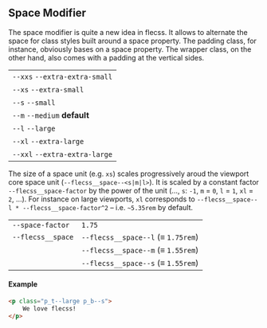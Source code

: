 ## Space Modifier

The space modifier is quite a new idea in flecss. It allows to alternate the space for class styles built around a space property. The padding class, for instance, obviously bases on a space property. The wrapper class, on the other hand, also comes with a padding at the vertical sides.

<div class="synopsis">
    <table class="synopsis-syntax">
        <tr>
            <td><code>--xxs</code> <code>--extra-extra-small</code></td>
        </tr>
        <tr>
            <td><code>--xs</code> <code>--extra-small</code></td>
        </tr>
        <tr>
            <td><code>--s</code> <code>--small</code></td>
        </tr>
        <tr>
            <td><code>--m</code> <code>--medium</code> <b class="badge">default</b></td>
        </tr>
        <tr>
            <td><code>--l</code> <code>--large</code></td>
        </tr>
        <tr>
            <td><code>--xl</code> <code>--extra-large</code></td>
        </tr>
        <tr>
            <td><code>--xxl</code> <code>--extra-extra-large</code></td>
        </tr>
    </table>
</div>

The size of a space unit (e.g. `xs`) scales progressively aroud the viewport core space unit (`--flecss__space--<s|m|l>`). It is scaled by a constant factor `--flecss__space-factor` by the power of the unit (…, `s`: `-1`, `m` = `0`, `l` = `1`, `xl` = `2`, …). For instance on large viewports, `xl` corresponds to `--flecss__space--l * --flecss__space-factor^2` – i.e. `~5.35rem` by default.

<table>
    <tr>
        <td><code>--space-factor</code></td>
        <td><code>1.75</code></td>
    </tr>
    <tr>
        <td><code>--flecss__space</code></td>
        <td><code>--flecss__space--l</code> (≡ <code>1.75rem</code>)</td>
    </tr>
    <tr>
        <td></td>
        <td><code>--flecss__space--m</code> (≡ <code>1.55rem</code>)</td>
    </tr>
    <tr>
        <td></td>
        <td><code>--flecss__space--s</code> (≡ <code>1.55rem</code>)</td>
    </tr>
</table>

#### Example

``` html
<p class="p_t--large p_b--s">
    We love flecss!
</p>
```